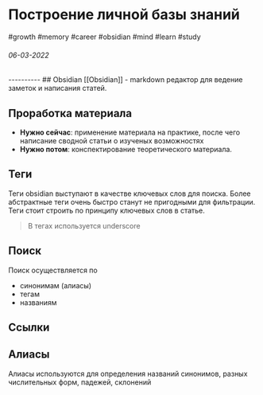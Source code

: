 # Построение личной базы знаний
#growth #memory #career #obsidian #mind #learn #study
<h6>06-03-2022</h6>
----------
## Obsidian
[[Obsidian]] - markdown редактор для ведение заметок и написания статей.

## Проработка материала
- **Нужно сейчас**:  применение материала на практике, после чего написание сводной статьи о изученых возможностях
- **Нужно потом**: конспектирование теоретического материала.

## Теги
Теги obsidian выступают в качестве ключевых слов для поиска.
Более абстрактные теги очень быстро станут не пригодными для фильтрации. Теги стоит строить по принципу ключевых слов в статье.

> В тегах используется underscore

## Поиск
Поиск осуществляется по
- синонимам (алиасы)
- тегам
- названиям

## Ссылки

## Алиасы
Алиасы используются для определения названий синонимов, разных числительных форм, падежей, склонений
